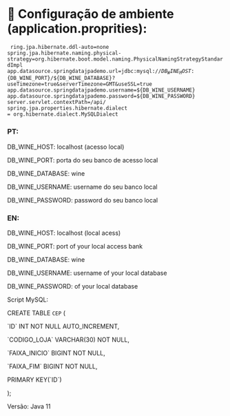  <h1> 🍷 Configuração de ambiente (application.proprities):</h1>

<code> ring.jpa.hibernate.ddl-auto=none
spring.jpa.hibernate.naming.physical-strategy=org.hibernate.boot.model.naming.PhysicalNamingStrategyStandardImpl
app.datasource.springdatajpademo.url=jdbc:mysql://${DB_WINE_HOST}:${DB_WINE_PORT}/${DB_WINE_DATABASE}?useTimezone=true&serverTimezone=GMT&useSSL=true
app.datasource.springdatajpademo.username=${DB_WINE_USERNAME}
app.datasource.springdatajpademo.password=${DB_WINE_PASSWORD}
server.servlet.contextPath=/api/
spring.jpa.properties.hibernate.dialect = org.hibernate.dialect.MySQLDialect </code>

<h3>PT:</h3>
<p> DB_WINE_HOST: localhost (acesso local) </p>
<p> DB_WINE_PORT: porta do seu banco de acesso local </p>
<p> DB_WINE_DATABASE: wine </p>
<p> DB_WINE_USERNAME: username do seu banco local </p>
<p> DB_WINE_PASSWORD: password do seu banco local </p>

<h3>EN:</h3>
<p> DB_WINE_HOST: localhost (local acess) </p>
<p> DB_WINE_PORT: port of your local access bank </p>
<p> DB_WINE_DATABASE: wine </p>
<p> DB_WINE_USERNAME: username of your local database </p>
<p> DB_WINE_PASSWORD: of your local database </p>

Script MySQL:

CREATE TABLE `CEP` (
<p> `ID` INT NOT NULL AUTO_INCREMENT, </p> 
<p> `CODIGO_LOJA` VARCHAR(30) NOT NULL, </p> 
<p> `FAIXA_INICIO` BIGINT NOT NULL, </p> 
<p> `FAIXA_FIM` BIGINT NOT NULL, </p> 
<p> PRIMARY KEY(`ID`) </p> 
); <p> 



Versão: 
Java 11
